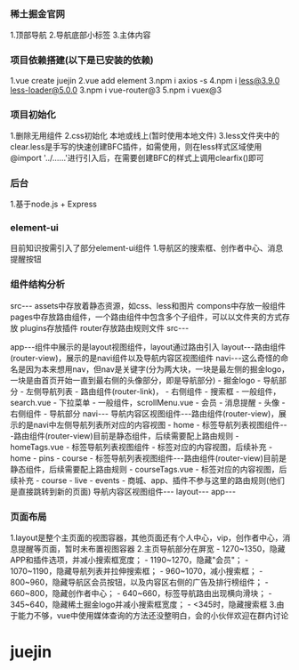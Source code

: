 ### 稀土掘金官网
1.顶部导航
2.导航底部小标签
3.主体内容

### 项目依赖搭建(以下是已安装的依赖)
1.vue create juejin
2.vue add element
3.npm i axios -s
4.npm i less@3.9.0 less-loader@5.0.0
3.npm i vue-router@3
5.npm i vuex@3

### 项目初始化
1.删除无用组件
2.css初始化 本地或线上(暂时使用本地文件)
3.less文件夹中的clear.less是手写的快速创建BFC插件，如需使用，则在less样式区域使用@import '../......'进行引入后，在需要创建BFC的样式上调用clearfix()即可

### 后台
1.基于node.js + Express

### element-ui
目前知识按需引入了部分element-ui组件
1.导航区的搜索框、创作者中心、消息提醒按钮

### 组件结构分析
src---
	assets中存放着静态资源，如css、less和图片
	compons中存放一般组件
	pages中存放路由组件，一个路由组件中包含多个子组件，可以以文件夹的方式存放
	plugins存放插件
	router存放路由规则文件
src---

app---组件中展示的是layout视图组件，layout通过路由引入
	layout---路由组件(router-view)，展示的是navi组件以及导航内容区视图组件
		navi---这么奇怪的命名是因为本来想用nav，但nav是关键字(分为两大块，一块是最左侧的掘金logo，一块是由首页开始一直到最右侧的头像部分，即是导航部分)
			- 掘金logo
			- 导航部分
				- 左侧导航列表 - 路由组件(router-link)，
				- 右侧组件
					- 搜索框 - 一般组件，search.vue
					- 下拉菜单 - 一般组件，scrollMenu.vue
					- 会员
					- 消息提醒
					- 头像
				- 右侧组件
			- 导航部分
		navi---
		导航内容区视图组件---路由组件(router-view)，展示的是navi中左侧导航列表所对应的内容视图
		- home
			- 标签导航列表视图组件---路由组件(router-view)目前是静态组件，后续需要配上路由规则
				- homeTags.vue
			- 标签导航列表视图组件
			- 标签对应的内容视图，后续补充
		- home
		- pins
		- course
			- 标签导航列表视图组件---路由组件(router-view)目前是静态组件，后续需要配上路由规则
    			- courseTags.vue 
			- 标签对应的内容视图，后续补充
		- course
		- live
		- events
		- 商城、app、插件不参与这里的路由规则(他们是直接跳转到新的页面)
		导航内容区视图组件---
	layout---
app---

### 页面布局
1.layout是整个主页面的视图容器，其他页面还有个人中心，vip，创作者中心，消息提醒等页面，暂时未布置视图容器
2.主页导航部分在屏宽
	- 1270~1350，隐藏APP和插件选项，并减小搜索框宽度；
	- 1190~1270，隐藏"会员"；
	- 1070~1190，隐藏导航列表并拉伸搜索框；
	- 960~1070，减小搜索框；
	- 800~960，隐藏导航区会员按钮，以及内容区右侧的广告及排行榜组件；
	- 660~800，隐藏创作者中心；
	- 640~660，标签导航路由出现横向滑块；
	- 345~640，隐藏稀土掘金logo并减小搜索框宽度；
	- <345时，隐藏搜索框
3.由于能力不够，vue中使用媒体查询的方法还没整明白，会的小伙伴欢迎在群内讨论

# juejin
